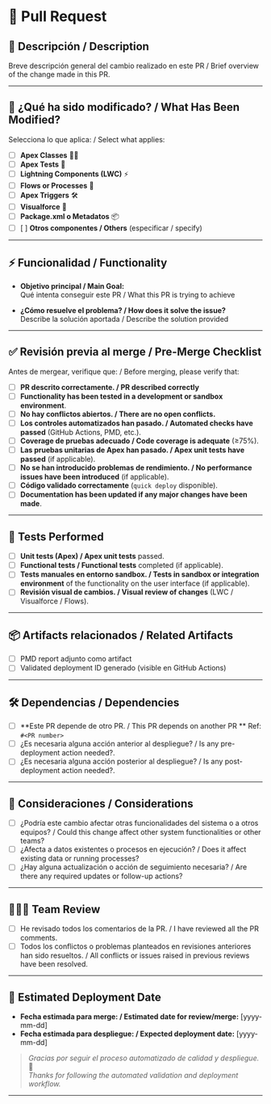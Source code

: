 # 🚀 Pull Request

## 📜 Descripción / Description
  Breve descripción general del cambio realizado en este PR / Brief overview of the change made in this PR. 

---

## 🔧 ¿Qué ha sido modificado? / What Has Been Modified?
Selecciona lo que aplica: / Select what applies:
- [ ] **Apex Classes** 🧑‍💻
- [ ] **Apex Tests** 🧪
- [ ] **Lightning Components (LWC)** ⚡
- [ ] **Flows or Processes** 🔄
- [ ] **Apex Triggers** 🛠️
- [ ] **Visualforce** 📜
- [ ] **Package.xml o Metadatos** 📦
- [ ] [ ] **Otros componentes / Others** (especificar / specify)

---

## ⚡ Funcionalidad / Functionality
- **Objetivo principal / Main Goal:**  
    Qué intenta conseguir este PR / What this PR is trying to achieve

- **¿Cómo resuelve el problema? / How does it solve the issue?**  
    Describe la solución aportada / Describe the solution provided

---

## ✅ Revisión previa al merge / Pre-Merge Checklist
Antes de mergear, verifique que: / Before merging, please verify that:

- [ ] **PR descrito correctamente. / PR described correctly**
- [ ] **Functionality has been tested in a development or sandbox environment**.
- [ ] **No hay conflictos abiertos. / There are no open conflicts.**
- [ ] **Los controles automatizados han pasado. / Automated checks have passed** (GitHub Actions, PMD, etc.).
- [ ] **Coverage de pruebas adecuado / Code coverage is adequate** (≥75%).
- [ ] **Las pruebas unitarias de Apex han pasado. / Apex unit tests have passed** (if applicable).
- [ ] **No se han introducido problemas de rendimiento. / No performance issues have been introduced** (if applicable).
- [ ] **Código validado correctamente** (`quick deploy` disponible).
- [ ] **Documentation has been updated if any major changes have been made**.

---

## 🧪 Tests Performed
- [ ] **Unit tests (Apex) / Apex unit tests** passed.
- [ ] **Functional tests / Functional tests** completed (if applicable).
- [ ] **Tests manuales en entorno sandbox. / Tests in sandbox or integration environment** of the functionality on the user interface (if applicable).
- [ ] **Revisión visual de cambios. / Visual review of changes** (LWC / Visualforce / Flows). 

---

## 📦 Artifacts relacionados / Related Artifacts
- [ ] PMD report adjunto como artifact
- [ ] Validated deployment ID generado (visible en GitHub Actions)

---

## 🛠️ Dependencias / Dependencies
- [ ] **Este PR depende de otro PR. / This PR depends on another PR ** 
  Ref: `#<PR number>`
- [ ] ¿Es necesaria alguna acción anterior al despliegue? / Is any pre-deployment action needed?.
- [ ] ¿Es necesaria alguna acción posterior al despliegue? / Is any post-deployment action needed?.

---

## 🚨 Consideraciones / Considerations
- [ ] ¿Podría este cambio afectar otras funcionalidades del sistema o a otros equipos? / Could this change affect other system functionalities or other teams?
- [ ] ¿Afecta a datos existentes o procesos en ejecución? / Does it affect existing data or running processes?
- [ ] ¿Hay alguna actualización o acción de seguimiento necesaria? / Are there any required updates or follow-up actions?

---

## 🧑‍🤝‍🧑 Team Review
- [ ] He revisado todos los comentarios de la PR. / I have reviewed all the PR comments.
- [ ] Todos los conflictos o problemas planteados en revisiones anteriores han sido resueltos. / All conflicts or issues raised in previous reviews have been resolved.

---

## 📅 Estimated Deployment Date
<!-- If applicable, provide the expected date or deployment window for this PR -->
- **Fecha estimada para merge: / Estimated date for review/merge:** [yyyy-mm-dd]
- **Fecha estimada para despliegue: / Expected deployment date:** [yyyy-mm-dd]

> _Gracias por seguir el proceso automatizado de calidad y despliegue._ 🙌  
> _Thanks for following the automated validation and deployment workflow._

---
